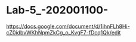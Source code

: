 # Lab-5_-202001100-
https://docs.google.com/document/d/1ihnFLh8Hi-cZ0idbvWKhNpmZkCg_o_KvgF7-fDcq1Qk/edit
